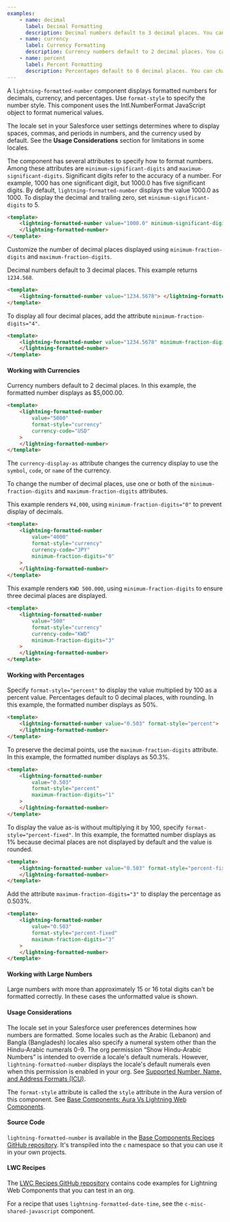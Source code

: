 ```yaml
---
examples:
    - name: decimal
      label: Decimal Formatting
      description: Decimal numbers default to 3 decimal places. You can change the integer and fraction portions of the decimal number display with several attributes.
    - name: currency
      label: Currency Formatting
      description: Currency numbers default to 2 decimal places. You can change the integer and fraction portions of the currency number display with several attributes. You can change the currency code using the currency-code attribute.
    - name: percent
      label: Percent Formatting
      description: Percentages default to 0 decimal places. You can change the integer and fraction portions of the currency number display with several attributes.
---
```


A `lightning-formatted-number` component displays formatted numbers for
decimals, currency, and percentages. Use `format-style` to specify the
number style. This component uses the Intl.NumberFormat
JavaScript object to format numerical values.

The locale set in your Salesforce user
settings determines where to display spaces, commas, and periods in numbers, and the currency
used by default. See the **Usage Considerations** section for limitations in some locales.

The component has several attributes to specify how to format numbers.
Among these attributes are `minimum-significant-digits` and
`maximum-significant-digits`. Significant digits refer to the accuracy of a number.
For example, 1000 has one significant digit, but 1000.0 has five significant
digits. By default, `lightning-formatted-number` displays the value 1000.0 as 1000. To display
the decimal and trailing zero, set `minimum-significant-digits` to 5.

```html
<template>
    <lightning-formatted-number value="1000.0" minimum-significant-digits="5">
    </lightning-formatted-number>
</template>
```

Customize the number of decimal places displayed using
`minimum-fraction-digits` and `maximum-fraction-digits`.

Decimal numbers default to 3 decimal places. This example returns `1234.568`.

```html
<template>
    <lightning-formatted-number value="1234.5678"> </lightning-formatted-number>
</template>
```

To display all four decimal places, add the attribute `minimum-fraction-digits="4"`.

```html
<template>
    <lightning-formatted-number value="1234.5678" minimum-fraction-digits="4">
    </lightning-formatted-number>
</template>
```

#### Working with Currencies

Currency numbers default to 2 decimal places. In this example, the formatted number
displays as $5,000.00.

```html
<template>
    <lightning-formatted-number
        value="5000"
        format-style="currency"
        currency-code="USD"
    >
    </lightning-formatted-number>
</template>
```

The `currency-display-as` attribute changes the currency display to use the `symbol`, `code`, or `name` of the currency.

To change the number of decimal places, use one or both of the `minimum-fraction-digits` and `maximum-fraction-digits` attributes.

This example renders `¥4,000`, using `minimum-fraction-digits="0"` to prevent
display of decimals.

```html
<template>
    <lightning-formatted-number
        value="4000"
        format-style="currency"
        currency-code="JPY"
        minimum-fraction-digits="0"
    >
    </lightning-formatted-number>
</template>
```

This example renders `KWD 500.000`, using `minimum-fraction-digits` to ensure
three decimal places are displayed.

```html
<template>
    <lightning-formatted-number
        value="500"
        format-style="currency"
        currency-code="KWD"
        minimum-fraction-digits="3"
    >
    </lightning-formatted-number>
</template>
```

#### Working with Percentages

Specify `format-style="percent"` to display the value multiplied by 100 as a percent value.
Percentages default to 0 decimal places, with rounding. In this example, the formatted number
displays as 50%.

```html
<template>
    <lightning-formatted-number value="0.503" format-style="percent">
    </lightning-formatted-number>
</template>
```

To preserve the decimal points, use the `maximum-fraction-digits` attribute. In this example, the formatted number displays as 50.3%.

```html
<template>
    <lightning-formatted-number
        value="0.503"
        format-style="percent"
        maximum-fraction-digits="1"
    >
    </lightning-formatted-number>
</template>
```

To display the value as-is without multiplying it by 100, specify `format-style="percent-fixed"`.
In this example, the formatted number displays as 1% because decimal places are not displayed by default
and the value is rounded.

```html
<template>
    <lightning-formatted-number value="0.503" format-style="percent-fixed">
    </lightning-formatted-number>
</template>
```

Add the attribute `maximum-fraction-digits="3"` to display the percentage as 0.503%.

```html
<template>
    <lightning-formatted-number
        value="0.503"
        format-style="percent-fixed"
        maximum-fraction-digits="3"
    >
    </lightning-formatted-number>
</template>
```

#### Working with Large Numbers

Large numbers with more than approximately 15 or 16 total digits can't be formatted correctly.
In these cases the unformatted value is shown.

#### Usage Considerations

The locale set in your Salesforce user preferences determines how numbers are formatted. Some locales such as the Arabic (Lebanon) and Bangla (Bangladesh) locales also specify a numeral system other than the Hindu-Arabic numerals 0-9. The org permission “Show Hindu-Arabic Numbers” is intended to override a locale's default numerals. However, `lightning-formatted-number` displays the locale's default numerals even when this permission is enabled in your org. See [Supported Number, Name, and Address Formats (ICU)](https://help.salesforce.com/articleView?id=admin_supported_locales.htm").

The `format-style` attribute is called the `style` attribute in the Aura version of this component.
See [Base Components: Aura Vs Lightning Web Components](docs/component-library/documentation/lwc/lwc.migrate_map_aura_lwc_components).

#### Source Code

`lightning-formatted-number` is available in the [Base Components Recipes GitHub repository](https://github.com/salesforce/base-components-recipes#documentation). It's transpiled into the `c` namespace so that you can use it in your own projects.

#### LWC Recipes

The [LWC Recipes GitHub repository](https://github.com/trailheadapps/lwc-recipes) contains code examples for Lightning Web Components that you can test in an org.

For a recipe that uses `lightning-formatted-date-time`, see the `c-misc-shared-javascript` component.
